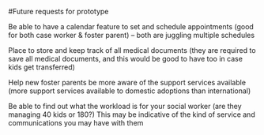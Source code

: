 #Future requests for prototype

Be able to have a calendar feature to set and schedule appointments
(good for both case worker & foster parent) – both are juggling multiple schedules

Place to store and keep track of all medical documents 
(they are required to save all medical documents, and this would be good to have too in case kids get transferred)

Help new foster parents be more aware of the support services available (more support services available to domestic adoptions than international)

Be able to find out what the workload is for your social worker (are they managing 40 kids or 180?)
This may be indicative of the kind of service and communications you may have with them
